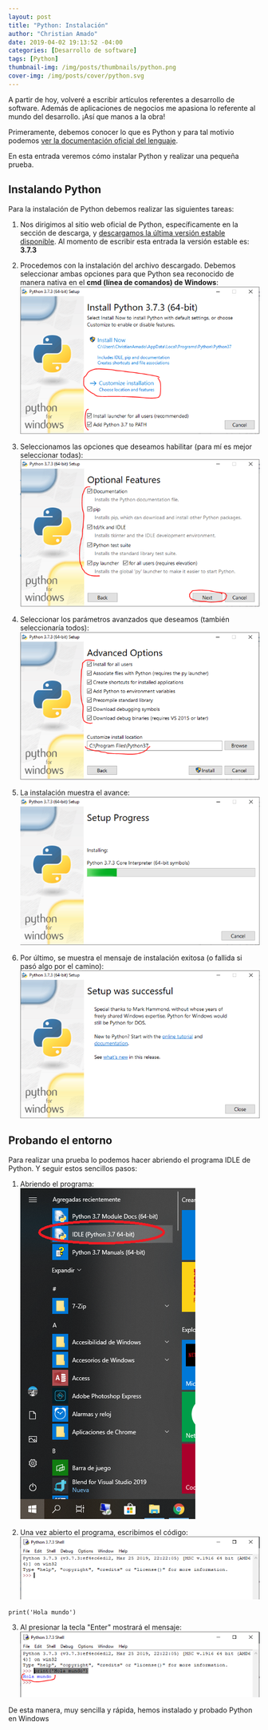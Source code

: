 ```yaml
---
layout: post
title: "Python: Instalación"
author: "Christian Amado"
date: 2019-04-02 19:13:52 -04:00
categories: [Desarrollo de software]
tags: [Python]
thumbnail-img: /img/posts/thumbnails/python.png
cover-img: /img/posts/cover/python.svg
---
```


A partir de hoy, volveré a escribir artículos referentes a desarrollo de software. Además de aplicaciones de negocios me apasiona lo referente al mundo del desarrollo. ¡Así que manos a la obra!

Primeramente, debemos conocer lo que es Python y para tal motivio podemos [ver la documentación oficial del lenguaje](https://wiki.python.org/moin/BeginnersGuide).

En esta entrada veremos cómo instalar Python y realizar una pequeña prueba.

<!--more-->

## Instalando Python
Para la instalación de Python debemos realizar las siguientes tareas:
1. Nos dirigimos al sitio web oficial de Python, específicamente en la sección de descarga, y [descargamos la última versión estable disponible](https://www.python.org/downloads/). Al momento de escribir esta entrada la versión estable es: **3.7.3**

2. Procedemos con la instalación del archivo descargado. Debemos seleccionar ambas opciones para que Python sea reconocido de manera nativa en el **cmd (línea de comandos) de Windows**:  
![](/img/posts/migrated/2019/04/1.png)  

3. Seleccionamos las opciones que deseamos habilitar (para mí es mejor seleccionar todas):  
![](/img/posts/migrated/2019/04/2.png)  

4. Seleccionar los parámetros avanzados que deseamos (también seleccionaría todos):  
![](/img/posts/migrated/2019/04/3.png)  

5. La instalación muestra el avance:  
![](/img/posts/migrated/2019/04/4.png)  

6. Por último, se muestra el mensaje de instalación exitosa (o fallida si pasó algo por el camino):  
![](/img/posts/migrated/2019/04/5.png)  

## Probando el entorno
Para realizar una prueba lo podemos hacer abriendo el programa IDLE de Python. Y seguir estos sencillos pasos:  
1. Abriendo el programa:  
![](/img/posts/migrated/2019/04/6.png)  

2. Una vez abierto el programa, escribimos el código:  
![](/img/posts/migrated/2019/04/7.png)  
```
print('Hola mundo')
```
3. Al presionar la tecla "Enter" mostrará el mensaje:  
![](/img/posts/migrated/2019/04/8.png)  

De esta manera, muy sencilla y rápida, hemos instalado y probado Python en Windows